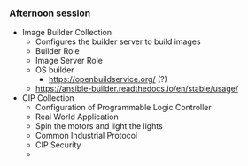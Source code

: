 ### Afternoon session

  * Image Builder Collection
    * Configures the builder server to build images
    * Builder Role
    * Image Server Role
    * OS builder
      * https://openbuildservice.org/ (?)
    * https://ansible-builder.readthedocs.io/en/stable/usage/
  * CIP Collection
    * Configuration of Programmable Logic Controller
    * Real World Application
    * Spin the motors and light the lights
    * Common Industrial Protocol
    * CIP Security
    * 
